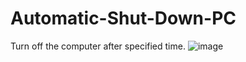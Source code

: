 # Automatic-Shut-Down-PC
Turn off the computer after specified time. 
![image](https://user-images.githubusercontent.com/71319403/151715130-5b02471d-dbea-45af-afb9-83a84d1f5f0f.png)
